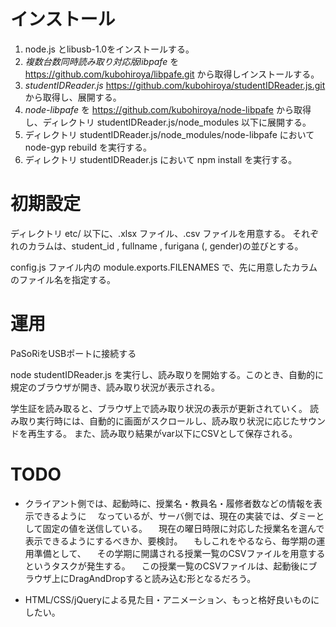 インストール
==========


1. node.js とlibusb-1.0をインストールする。
2. *複数台数同時読み取り対応版libpafe* を https://github.com/kubohiroya/libpafe.git から取得しインストールする。
3. *studentIDReader.js* https://github.com/kubohiroya/studentIDReader.js.git から取得し、展開する。
4. *node-libpafe* を https://github.com/kubohiroya/node-libpafe から取得し、ディレクトリ studentIDReader.js/node_modules 以下に展開する。
5. ディレクトリ studentIDReader.js/node_modules/node-libpafe において node-gyp rebuild を実行する。
5. ディレクトリ studentIDReader.js において npm install を実行する。

初期設定
==========

ディレクトリ etc/ 以下に、.xlsx ファイル、.csv ファイルを用意する。
それぞれのカラムは、student_id , fullname , furigana (, gender)の並びとする。

config.js ファイル内の module.exports.FILENAMES で、先に用意したカラムのファイル名を指定する。


運用
===========

PaSoRiをUSBポートに接続する

node studentIDReader.js を実行し、読み取りを開始する。このとき、自動的に規定のブラウザが開き、読み取り状況が表示される。

学生証を読み取ると、ブラウザ上で読み取り状況の表示が更新されていく。
読み取り実行時には、自動的に画面がスクロールし、読み取り状況に応じたサウンドを再生する。
また、読み取り結果がvar以下にCSVとして保存される。


TODO
==========

* クライアント側では、起動時に、授業名・教員名・履修者数などの情報を表示できるように
　なっているが、サーバ側では、現在の実装では、ダミーとして固定の値を送信している。
　現在の曜日時限に対応した授業名を選んで表示できるようにするべきか、要検討。
　もしこれをやるなら、毎学期の運用準備として、
　その学期に開講される授業一覧のCSVファイルを用意するというタスクが発生する。
　この授業一覧のCSVファイルは、起動後にブラウザ上にDragAndDropすると読み込む形となるだろう。

* HTML/CSS/jQueryによる見た目・アニメーション、もっと格好良いものにしたい。
